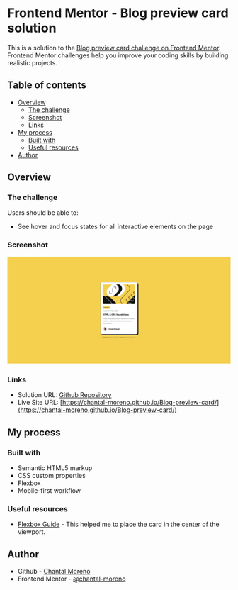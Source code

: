 # Frontend Mentor - Blog preview card solution

This is a solution to the [Blog preview card challenge on Frontend Mentor](https://www.frontendmentor.io/challenges/blog-preview-card-ckPaj01IcS). Frontend Mentor challenges help you improve your coding skills by building realistic projects.

## Table of contents

- [Overview](#overview)
  - [The challenge](#the-challenge)
  - [Screenshot](#screenshot)
  - [Links](#links)
- [My process](#my-process)
  - [Built with](#built-with)
  - [Useful resources](#useful-resources)
- [Author](#author)

## Overview

### The challenge

Users should be able to:

- See hover and focus states for all interactive elements on the page

### Screenshot

![](./assets/images/Screenshot-Blog-preview-card.png)

### Links

- Solution URL: [Github Repository](https://github.com/chantal-moreno/Blog-preview-card)
- Live Site URL: [https://chantal-moreno.github.io/Blog-preview-card/](https://chantal-moreno.github.io/Blog-preview-card/)

## My process

### Built with

- Semantic HTML5 markup
- CSS custom properties
- Flexbox
- Mobile-first workflow

### Useful resources

- [Flexbox Guide](https://css-tricks.com/snippets/css/a-guide-to-flexbox/) - This helped me to place the card in the center of the viewport.

## Author

- Github - [Chantal Moreno](https://github.com/chantal-moreno)
- Frontend Mentor - [@chantal-moreno](https://www.frontendmentor.io/profile/chantal-moreno)

